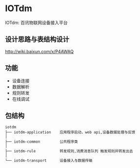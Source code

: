 # IOTdm

IOTdm: 百讯物联网设备接入平台

## 设计思路与表结构设计

http://wiki.baixun.com/x/P4AWAQ

## 功能
- 设备连接
- 数据解析
- 规则转发
- 在线调试

## 包结构
```
iotdm
├── iotdm-application    应用程序启动，web api,设备数据处理与反馈
│   
├── iotdm-common         公共程序类
│    
├── iotdm-rule           转发规则,消费消息队列 触发规则并转发出去
│    
└── iotdm-transport      设备接入与数据传输
  
```
